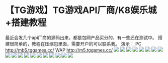 # 【TG游戏】TG游戏API厂商/K8娱乐城+搭建教程

最近会发几个api厂商的源码出来，都是包网产品买分的，有一些还在测试中。
搭建很简单的，教程在压缩包里面，需要开户的可以联系我。
演示：
PC
http://mb5.tggames.cc/
WAP
http://m5.tggames.cc/
[![](https://wukongymw.com/wp-content/uploads/2022/11/1669652357-250083347d98e50.png)](https://wukongymw.com/wp-content/uploads/2022/11/1669652357-250083347d98e50.png)
[![](https://wukongymw.com/wp-content/uploads/2022/12/1672409489-a2991319e824af6.png)](https://wukongymw.com/wp-content/uploads/2022/12/1672409489-a2991319e824af6.png)
[![](https://wukongymw.com/wp-content/uploads/2022/12/1672409491-df2c5ab7e1fee39.png)](https://wukongymw.com/wp-content/uploads/2022/12/1672409491-df2c5ab7e1fee39.png)
[![](https://wukongymw.com/wp-content/uploads/2022/12/1672409492-f69f9052b825186.png)](https://wukongymw.com/wp-content/uploads/2022/12/1672409492-f69f9052b825186.png)
[![](https://wukongymw.com/wp-content/uploads/2022/12/1672409494-ea3bc59575e502e.png)](https://wukongymw.com/wp-content/uploads/2022/12/1672409494-ea3bc59575e502e.png)
[![](https://wukongymw.com/wp-content/uploads/2022/12/1672409495-6e77fc0342eb1ad.png)](https://wukongymw.com/wp-content/uploads/2022/12/1672409495-6e77fc0342eb1ad.png)
[![](https://wukongymw.com/wp-content/uploads/2022/12/1672409497-d1bc031ab337bce.png)](https://wukongymw.com/wp-content/uploads/2022/12/1672409497-d1bc031ab337bce.png)
[![](https://wukongymw.com/wp-content/uploads/2022/12/1672409498-1cd0d604888a9e7.png)](https://wukongymw.com/wp-content/uploads/2022/12/1672409498-1cd0d604888a9e7.png)
[![](https://wukongymw.com/wp-content/uploads/2022/12/1672409500-248b00f020970e9.png)](https://wukongymw.com/wp-content/uploads/2022/12/1672409500-248b00f020970e9.png)
[![](https://wukongymw.com/wp-content/uploads/2022/12/1672409501-8d2411e77e66478.png)](https://wukongymw.com/wp-content/uploads/2022/12/1672409501-8d2411e77e66478.png)
[![](https://wukongymw.com/wp-content/uploads/2022/12/1672409503-f54015653b13eb0.png)](https://wukongymw.com/wp-content/uploads/2022/12/1672409503-f54015653b13eb0.png)
[![](https://wukongymw.com/wp-content/uploads/2022/12/1672409504-7a40cc79832aa29.png)](https://wukongymw.com/wp-content/uploads/2022/12/1672409504-7a40cc79832aa29.png)
[![](https://wukongymw.com/wp-content/uploads/2022/12/1672409506-e3e67a4f60f35da.png)](https://wukongymw.com/wp-content/uploads/2022/12/1672409506-e3e67a4f60f35da.png)
[![](https://wukongymw.com/wp-content/uploads/2022/12/1672409508-3300ac5d1ee0eef.png)](https://wukongymw.com/wp-content/uploads/2022/12/1672409508-3300ac5d1ee0eef.png)
[![](https://wukongymw.com/wp-content/uploads/2022/12/1672409512-827202a4b595d07.png)](https://wukongymw.com/wp-content/uploads/2022/12/1672409512-827202a4b595d07.png)
[![](https://wukongymw.com/wp-content/uploads/2022/12/1672409514-4580bc6cd20af62.png)](https://wukongymw.com/wp-content/uploads/2022/12/1672409514-4580bc6cd20af62.png)
[![](https://wukongymw.com/wp-content/uploads/2022/12/1672409515-fabc2f8a3590f4b.png)](https://wukongymw.com/wp-content/uploads/2022/12/1672409515-fabc2f8a3590f4b.png)
[![](https://wukongymw.com/wp-content/uploads/2022/12/1672409516-9311f8e0fc7e7a7.png)](https://wukongymw.com/wp-content/uploads/2022/12/1672409516-9311f8e0fc7e7a7.png)
[![](https://wukongymw.com/wp-content/uploads/2022/12/1672409518-52e6d3f9a97cde9.png)](https://wukongymw.com/wp-content/uploads/2022/12/1672409518-52e6d3f9a97cde9.png)